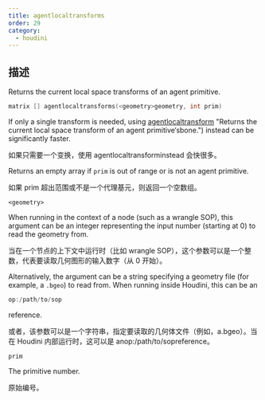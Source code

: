 ```yaml
---
title: agentlocaltransforms
order: 29
category:
  - houdini
---
```

    
## 描述

Returns the current local space transforms of an agent primitive.

```c
matrix [] agentlocaltransforms(<geometry>geometry, int prim)
```

If only a single transform is needed, using
[agentlocaltransform](agentlocaltransform.html) "Returns the current local
space transform of an agent primitive‘sbone.") instead can be significantly
faster.

如果只需要一个变换，使用 agentlocaltransforminstead 会快很多。

Returns an empty array if `prim` is out of range or is not an agent primitive.

如果 prim 超出范围或不是一个代理基元，则返回一个空数组。

`<geometry>`

When running in the context of a node (such as a wrangle SOP), this argument
can be an integer representing the input number (starting at 0) to read the
geometry from.

当在一个节点的上下文中运行时（比如 wrangle SOP），这个参数可以是一个整数，代表要读取几何图形的输入数字（从 0 开始）。

Alternatively, the argument can be a string specifying a geometry file (for
example, a `.bgeo`) to read from. When running inside Houdini, this can be an

```c
op:/path/to/sop
```

reference.

或者，该参数可以是一个字符串，指定要读取的几何体文件（例如，a.bgeo）。当在 Houdini 内部运行时，这可以是 anop:/path/to/sopreference。

`prim`

The primitive number.

原始编号。
